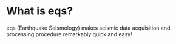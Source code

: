 # What is eqs?

eqs (Earthquake Seismology) makes seismic data acquisition and processing procedure remarkably quick and easy!
